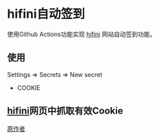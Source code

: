 # hifini自动签到
使用Github Actions功能实现 [hifini](https://www.hifini.com/) 网站自动签到功能。 

## 使用
Settings => Secrets => New secret
* COOKIE
## [hifini](https://www.hifini.com/)网页中抓取有效Cookie


[原作者](https://github.com/AlanLang/hifini-auto-sign-in)
